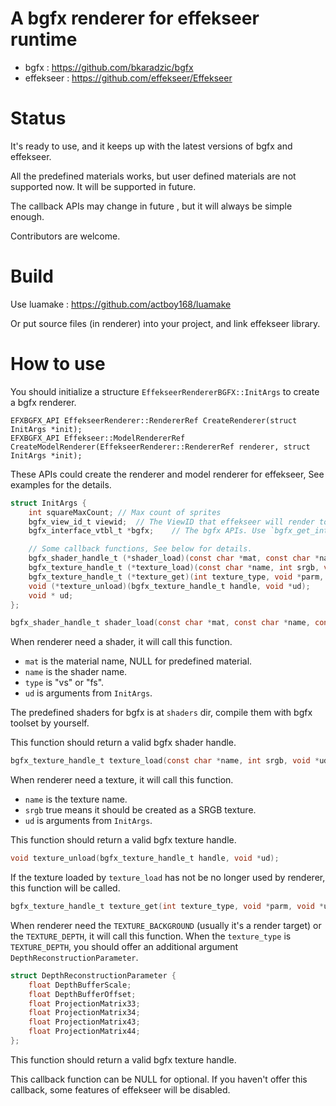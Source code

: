 A bgfx renderer for effekseer runtime
=====

* bgfx : https://github.com/bkaradzic/bgfx
* effekseer : https://github.com/effekseer/Effekseer

Status
======

It's ready to use, and it keeps up with the latest versions of bgfx and effekseer.

All the predefined materials works, but user defined materials are not supported now. It will be supported in future.

The callback APIs may change in future , but it will always be simple enough.

Contributors are welcome.

Build
=====

Use luamake : https://github.com/actboy168/luamake

Or put source files (in renderer) into your project, and link effekseer library.

How to use
==========

You should initialize a structure `EffekseerRendererBGFX::InitArgs` to create a bgfx renderer.

```
EFXBGFX_API EffekseerRenderer::RendererRef CreateRenderer(struct InitArgs *init);
EFXBGFX_API Effekseer::ModelRendererRef CreateModelRenderer(EffekseerRenderer::RendererRef renderer, struct InitArgs *init);
```

These APIs could create the renderer and model renderer for effekseer, See examples for the details.

```C
struct InitArgs {
	int squareMaxCount;	// Max count of sprites
	bgfx_view_id_t viewid;	// The ViewID that effekseer will render to.
	bgfx_interface_vtbl_t *bgfx;	// The bgfx APIs. Use `bgfx_get_interface()`.

	// Some callback functions, See below for details.
	bgfx_shader_handle_t (*shader_load)(const char *mat, const char *name, const char *type, void *ud);
	bgfx_texture_handle_t (*texture_load)(const char *name, int srgb, void *ud);
	bgfx_texture_handle_t (*texture_get)(int texture_type, void *parm, void *ud);	// background or depth (with param)
	void (*texture_unload)(bgfx_texture_handle_t handle, void *ud);
	void * ud;
};
```

```C
bgfx_shader_handle_t shader_load(const char *mat, const char *name, const char *type, void *ud);
```

When renderer need a shader, it will call this function.
* `mat` is the material name, NULL for predefined material.
* `name` is the shader name.
* `type` is "vs" or "fs".
* `ud` is arguments from `InitArgs`.

The predefined shaders for bgfx is at `shaders` dir, compile them with bgfx toolset by yourself.

This function should return a valid bgfx shader handle.

```C
bgfx_texture_handle_t texture_load(const char *name, int srgb, void *ud);
```

When renderer need a texture, it will call this function.
* `name` is the texture name.
* `srgb` true means it should be created as a SRGB texture.
* `ud` is arguments from `InitArgs`.

This function should return a valid bgfx texture handle.

```C
void texture_unload(bgfx_texture_handle_t handle, void *ud);

```
If the texture loaded by `texture_load` has not be no longer used by renderer, this function will be called.


```C
bgfx_texture_handle_t texture_get(int texture_type, void *parm, void *ud);
```
When renderer need the `TEXTURE_BACKGROUND` (usually it's a render target) or the `TEXTURE_DEPTH`, it will call this function.
When the `texture_type` is `TEXTURE_DEPTH`, you should offer an additional argument `DepthReconstructionParameter`.

```C
struct DepthReconstructionParameter {
	float DepthBufferScale;
	float DepthBufferOffset;
	float ProjectionMatrix33;
	float ProjectionMatrix34;
	float ProjectionMatrix43;
	float ProjectionMatrix44;
};
```

This function should return a valid bgfx texture handle.

This callback function can be NULL for optional. If you haven't offer this callback, some features of effekseer will be disabled.
